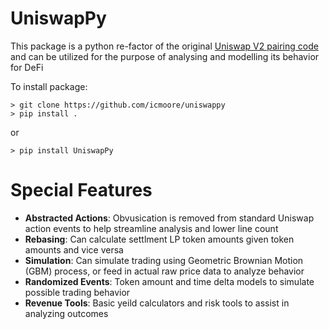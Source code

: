 # UniswapPy
This package is a python re-factor of the original [Uniswap V2 pairing code](https://github.com/Uniswap/v2-core/blob/master/contracts/UniswapV2Pair.sol) and can be 
utilized for the purpose of analysing and modelling its behavior for DeFi

To install package:
```
> git clone https://github.com/icmoore/uniswappy
> pip install .
```
or
```
> pip install UniswapPy
```
# Special Features
 * **Abstracted Actions**: Obvusication is removed from standard Uniswap action events to help streamline analysis and lower line count
 * **Rebasing**: Can calculate settlment LP token amounts given token amounts and vice versa 
 * **Simulation**: Can simulate trading using Geometric Brownian Motion (GBM) process, or feed in actual raw price data to analyze behavior
 * **Randomized Events**: Token amount and time delta models to simulate possible trading behavior
 * **Revenue Tools**: Basic yeild calculators and risk tools to assist in analyzing outcomes
